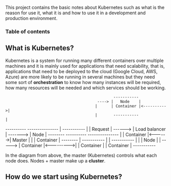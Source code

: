 This project contains the basic notes about Kubernetes such as what is the reason for use it, what it is and how to use it in a development and production environment.

### Table of contents

## What is Kubernetes?

Kubernetes is a system for running many different containers over multiple machines and it is mainly used for applications that need scalability, that is, applications that need to be deployed to the cloud (Google Cloud, AWS, Azure) are more likely to be running in several machines but they need some sort of <b>orchestration</b> to know how many instances will be required, how many resources will be needed and which services should be working.

                                                   -----------
                                            ----> |   Node    |
                                           |      | Container |<---------->|  
                                           |       -----------             |
  ----------           ---------------     |       -----------             |
 | Request  | ------> | Load balancer | ------->  |   Node    |         --------
  ----------           ---------------     |      | Container |<------>| Master |
                                           |      | Container |         --------
                                           |       -----------             |
                                           |        -----------            |
                                           |       |   Node    |           |
                                            -----> | Container |<--------->|
                                                   | Container |
                                                   | Container |
                                                    -----------

In the diagram from above, the master (Kubernetes) controls what each node does. Nodes + master make up a <b>cluster</b>.

## How do we start using Kubernetes?                 

